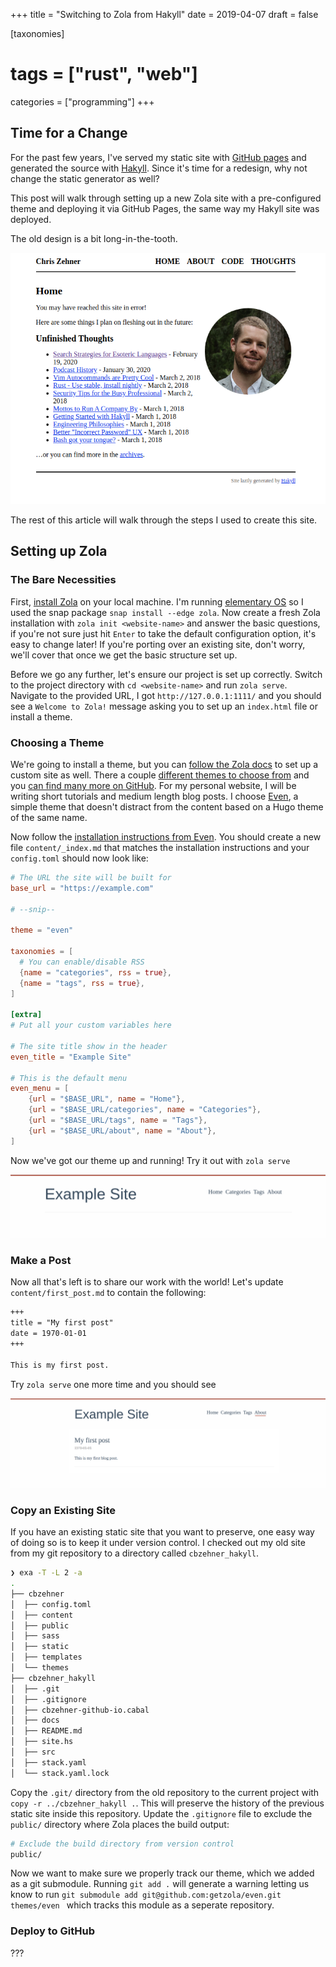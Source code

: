 +++
title = "Switching to Zola from Hakyll"
date = 2019-04-07
draft = false

[taxonomies]
# tags = ["rust", "web"]
categories = ["programming"]
+++

## Time for a Change

For the past few years, I've served my static site with [GitHub pages](https://pages.github.com/) and generated the source with [Hakyll](https://jaspervdj.be/hakyll). Since it's time for a redesign, why not change the static generator as well?

This post will walk through setting up a new Zola site with a pre-configured theme and deploying it via GitHub Pages, the same way my Hakyll site was deployed.

The old design is a bit long-in-the-tooth.

![Hakyll generated site we'll be replacing](./cbzehner_hakyll.png)

The rest of this article will walk through the steps I used to create this site.

## Setting up Zola

### The Bare Necessities

First, [install Zola](https://www.getzola.org/documentation/getting-started/installation/) on your local machine. I'm running [elementary OS](https://elementary.io/) so I used the snap package `snap install --edge zola`. Now create a fresh Zola installation with `zola init <website-name>` and answer the basic questions, if you're not sure just hit `Enter` to take the default configuration option, it's easy to change later! If you're porting over an existing site, don't worry, we'll cover that once we get the basic structure set up.

Before we go any further, let's ensure our project is set up correctly. Switch to the project directory with `cd <website-name>` and run `zola serve`. Navigate to the provided URL, I got `http://127.0.0.1:1111/` and you should see a `Welcome to Zola!` message asking you to set up an `index.html` file or install a theme.

### Choosing a Theme

We're going to install a theme, but you can [follow the Zola docs](https://www.getzola.org/documentation/getting-started/overview/) to set up a custom site as well. There a couple [different themes to choose from](https://www.getzola.org/themes/) and you [can find many more on GitHub](https://github.com/search?q=zola+filename%3Atheme.toml&type=Code). For my personal website, I will be writing short tutorials and medium length blog posts. I choose [Even](https://github.com/getzola/even), a simple theme that doesn't distract from the content based on a Hugo theme of the same name.

Now follow the [installation instructions from Even](https://github.com/getzola/even#installation). You should create a new file `content/_index.md` that matches the installation instructions and your `config.toml` should now look like:

```TOML
# The URL the site will be built for
base_url = "https://example.com"

# --snip--

theme = "even"

taxonomies = [
  # You can enable/disable RSS
  {name = "categories", rss = true},
  {name = "tags", rss = true},
]

[extra]
# Put all your custom variables here

# The site title show in the header
even_title = "Example Site"

# This is the default menu
even_menu = [
    {url = "$BASE_URL", name = "Home"},
    {url = "$BASE_URL/categories", name = "Categories"},
    {url = "$BASE_URL/tags", name = "Tags"},
    {url = "$BASE_URL/about", name = "About"},
]
```

Now we've got our theme up and running! Try it out with `zola serve`

![Example site with a working theme](./example_site_theme.png)

### Make a Post

Now all that's left is to share our work with the world! Let's update `content/first_post.md` to contain the following:

```Markdown
+++
title = "My first post"
date = 1970-01-01
+++

This is my first post.
```

Try `zola serve` one more time and you should see

![Example site with a single post](./example_first_post.png)

### Copy an Existing Site

If you have an existing static site that you want to preserve, one easy way of doing so is to keep it under version control. I checked out my old site from my git repository to a directory called `cbzehner_hakyll`.

```bash
❯ exa -T -L 2 -a
.
├── cbzehner
│  ├── config.toml
│  ├── content
│  ├── public
│  ├── sass
│  ├── static
│  ├── templates
│  └── themes
├── cbzehner_hakyll
│  ├── .git
│  ├── .gitignore
│  ├── cbzehner-github-io.cabal
│  ├── docs
│  ├── README.md
│  ├── site.hs
│  ├── src
│  ├── stack.yaml
│  └── stack.yaml.lock
```

Copy the `.git/` directory from the old repository to the current project with `copy -r ../cbzehner_hakyll .`. This will preserve the history of the previous static site inside this repository. Update the `.gitignore` file to exclude the `public/` directory where Zola places the build output:

```bash
# Exclude the build directory from version control
public/
```

Now we want to make sure we properly track our theme, which we added as a git submodule. Running `git add .` will generate a warning letting us know to run `git submodule add git@github.com:getzola/even.git themes/even ` which tracks this module as a seperate repository.

### Deploy to GitHub

???


